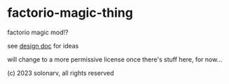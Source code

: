 # factorio-magic-thing
factorio magic mod!?

see [design doc](design.md) for ideas

will change to a more permissive license once there's stuff here, for now...

(c) 2023 solonarv, all rights reserved
